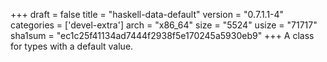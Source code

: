 +++
draft = false
title = "haskell-data-default"
version = "0.7.1.1-4"
categories = ['devel-extra']
arch = "x86_64"
size = "5524"
usize = "71717"
sha1sum = "ec1c25f41134ad7444f2938f5e170245a5930eb9"
+++
A class for types with a default value.